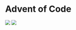 # Advent of Code

![](https://img.shields.io/badge/2021%20📅-blue) ![](https://img.shields.io/badge/stars%20⭐-6-yellow)


